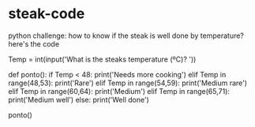 # steak-code
python challenge: how to know if the steak is well done by temperature?
here's the code 

Temp = int(input('What is the steaks temperature (ºC)? '))

def ponto():
    if Temp < 48:
        print('Needs more cooking')
    elif Temp in range(48,53):
        print('Rare')
    elif Temp in range(54,59):
        print('Medium rare')
    elif Temp in range(60,64):
        print('Medium')
    elif Temp in range(65,71):
        print('Medium well')
    else:
        print('Well done')

ponto()
